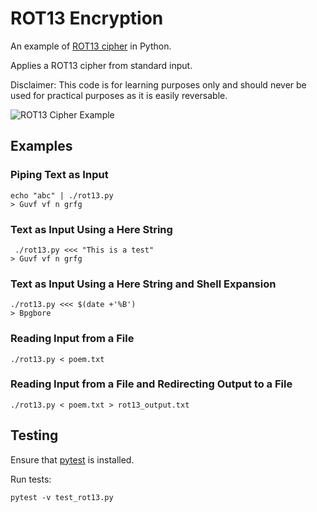 # ROT13 Encryption
An example of [ROT13 cipher](https://en.wikipedia.org/wiki/ROT13) in Python. 

Applies a ROT13 cipher from standard input.

Disclaimer: This code is for learning purposes only and should never be used for practical purposes as it is easily reversable.

![ROT13 Cipher Example](/../screenshots/screenshots/example.png?raw=true)

## Examples

### Piping Text as Input
```
echo "abc" | ./rot13.py
> Guvf vf n grfg
```
### Text as Input Using a Here String
```
 ./rot13.py <<< "This is a test"
> Guvf vf n grfg
```
### Text as Input Using a Here String and Shell Expansion
```
./rot13.py <<< $(date +'%B')
> Bpgbore
```

### Reading Input from a File
```
./rot13.py < poem.txt
```

### Reading Input from a File and Redirecting Output to a File
```
./rot13.py < poem.txt > rot13_output.txt
```

## Testing

Ensure that [pytest](https://docs.pytest.org/en/6.2.x/getting-started.html) is installed.

Run tests: 
```
pytest -v test_rot13.py
```